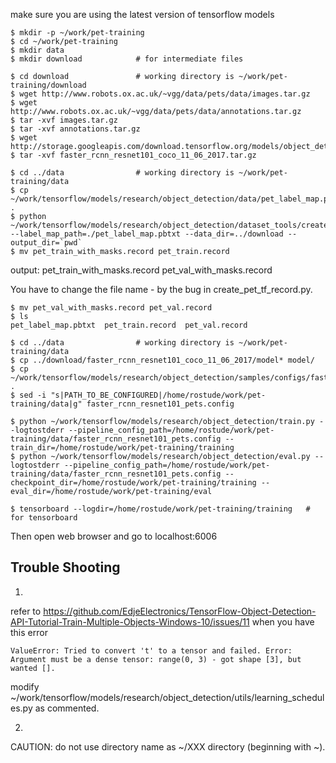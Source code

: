 
make sure you are using the latest version of tensorflow models

```
$ mkdir -p ~/work/pet-training
$ cd ~/work/pet-training
$ mkdir data
$ mkdir download            # for intermediate files
```

```
$ cd download               # working directory is ~/work/pet-training/download
$ wget http://www.robots.ox.ac.uk/~vgg/data/pets/data/images.tar.gz
$ wget http://www.robots.ox.ac.uk/~vgg/data/pets/data/annotations.tar.gz
$ tar -xvf images.tar.gz
$ tar -xvf annotations.tar.gz
$ wget http://storage.googleapis.com/download.tensorflow.org/models/object_detection/faster_rcnn_resnet101_coco_11_06_2017.tar.gz
$ tar -xvf faster_rcnn_resnet101_coco_11_06_2017.tar.gz
```
```
$ cd ../data                # working directory is ~/work/pet-training/data
$ cp ~/work/tensorflow/models/research/object_detection/data/pet_label_map.pbtxt .
$ python ~/work/tensorflow/models/research/object_detection/dataset_tools/create_pet_tf_record.py --label_map_path=./pet_label_map.pbtxt --data_dir=../download --output_dir=`pwd`
$ mv pet_train_with_masks.record pet_train.record
```

output:
pet_train_with_masks.record  pet_val_with_masks.record

You have to change the file name - by the bug in create_pet_tf_record.py.

```
$ mv pet_val_with_masks.record pet_val.record
$ ls
pet_label_map.pbtxt  pet_train.record  pet_val.record
```


```
$ cd ../data                # working directory is ~/work/pet-training/data
$ cp ../download/faster_rcnn_resnet101_coco_11_06_2017/model* model/
$ cp ~/work/tensorflow/models/research/object_detection/samples/configs/faster_rcnn_resnet101_pets.config .
$ sed -i "s|PATH_TO_BE_CONFIGURED|/home/rostude/work/pet-training/data|g" faster_rcnn_resnet101_pets.config
```

```
$ python ~/work/tensorflow/models/research/object_detection/train.py --logtostderr --pipeline_config_path=/home/rostude/work/pet-training/data/faster_rcnn_resnet101_pets.config --train_dir=/home/rostude/work/pet-training/training
$ python ~/work/tensorflow/models/research/object_detection/eval.py --logtostderr --pipeline_config_path=/home/rostude/work/pet-training/data/faster_rcnn_resnet101_pets.config --checkpoint_dir=/home/rostude/work/pet-training/training --eval_dir=/home/rostude/work/pet-training/eval

```

```
$ tensorboard --logdir=/home/rostude/work/pet-training/training   # for tensorboard
```
Then open web browser and go to localhost:6006

## Trouble Shooting

1.
refer to https://github.com/EdjeElectronics/TensorFlow-Object-Detection-API-Tutorial-Train-Multiple-Objects-Windows-10/issues/11
when you have this error
```
ValueError: Tried to convert 't' to a tensor and failed. Error: Argument must be a dense tensor: range(0, 3) - got shape [3], but wanted [].
```
modify ~/work/tensorflow/models/research/object_detection/utils/learning_schedules.py as commented.

2.
CAUTION: do not use directory name as ~/XXX directory (beginning with ~).

